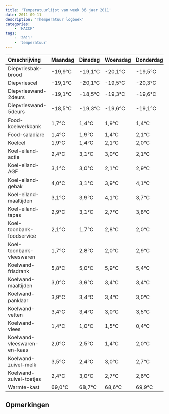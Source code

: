 ```yaml
---
title: 'Temperatuurlijst van week 36 jaar 2011'
date: 2011-09-11
description: 'Themperatuur logboek'
categories:
    - 'HACCP'
tags:
    - '2011'
    - 'temperatuur'
---
```

|Omschrijving|Maandag|Dinsdag|Woensdag|Donderdag|Vrijdag|Zaterdag|Zondag|
|:---|:---|:---|:---|:---|:---|:---|:---|
|Diepvriesbak-brood|-19,9°C|-19,1°C|-20,1°C|-19,5°C|-20,3°C|-20,6°C|-20,1°C|
|Diepvriescel|-19,1°C|-20,1°C|-19,5°C|-20,3°C|-20,6°C|-20,1°C|-20,6°C|
|Diepvrieswand-2deurs|-19,1°C|-18,5°C|-19,3°C|-19,6°C|-19,1°C|-19,6°C|-18,9°C|
|Diepvrieswand-5deurs|-18,5°C|-19,3°C|-19,6°C|-19,1°C|-19,6°C|-18,9°C|-19,0°C|
|Food-koelwerkbank|1,7°C|1,4°C|1,9°C|1,4°C|2,1°C|2,0°C|1,1°C|
|Food-saladiare|1,4°C|1,9°C|1,4°C|2,1°C|2,0°C|1,1°C|1,9°C|
|Koelcel|1,9°C|1,4°C|2,1°C|2,0°C|1,1°C|1,9°C|2,1°C|
|Koel-eiland-actie|2,4°C|3,1°C|3,0°C|2,1°C|2,9°C|3,1°C|2,7°C|
|Koel-eiland-AGF|3,1°C|3,0°C|2,1°C|2,9°C|3,1°C|2,7°C|3,8°C|
|Koel-eiland-gebak|4,0°C|3,1°C|3,9°C|4,1°C|3,7°C|4,8°C|4,0°C|
|Koel-eiland-maaltijden|3,1°C|3,9°C|4,1°C|3,7°C|4,8°C|4,0°C|4,9°C|
|Koel-eiland-tapas|2,9°C|3,1°C|2,7°C|3,8°C|3,0°C|3,9°C|3,4°C|
|Koel-toonbank-foodservice|2,1°C|1,7°C|2,8°C|2,0°C|2,9°C|2,4°C|2,4°C|
|Koel-toonbank-vleeswaren|1,7°C|2,8°C|2,0°C|2,9°C|2,4°C|2,4°C|2,0°C|
|Koelwand-frisdrank|5,8°C|5,0°C|5,9°C|5,4°C|5,4°C|5,0°C|5,5°C|
|Koelwand-maaltijden|3,0°C|3,9°C|3,4°C|3,4°C|3,0°C|3,5°C|2,4°C|
|Koelwand-panklaar|3,9°C|3,4°C|3,4°C|3,0°C|3,5°C|2,4°C|3,0°C|
|Koelwand-vetten|3,4°C|3,4°C|3,0°C|3,5°C|2,4°C|3,0°C|2,7°C|
|Koelwand-vlees|1,4°C|1,0°C|1,5°C|0,4°C|1,0°C|0,7°C|0,6°C|
|Koelwand-vleeswaren-en-kaas|2,0°C|2,5°C|1,4°C|2,0°C|1,7°C|1,6°C|2,9°C|
|Koelwand-zuivel-melk|3,5°C|2,4°C|3,0°C|2,7°C|2,6°C|3,9°C|2,9°C|
|Koelwand-zuivel-toetjes|2,4°C|3,0°C|2,7°C|2,6°C|3,9°C|2,9°C|3,8°C|
|Warmte-kast|69,0°C|68,7°C|68,6°C|69,9°C|68,9°C|69,8°C|68,4°C|

## Opmerkingen



